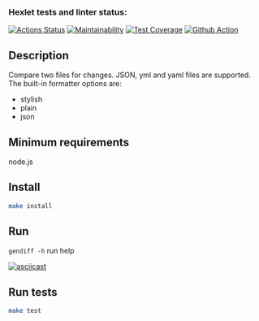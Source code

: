 ### Hexlet tests and linter status:
[![Actions Status](https://github.com/Leopv88/backend-project-46/workflows/hexlet-check/badge.svg)](https://github.com/Leopv88/backend-project-46/actions/workflows/hexlet-check.yml)
[![Maintainability](https://api.codeclimate.com/v1/badges/a5cbf3952b51453da334/maintainability)](https://codeclimate.com/github/Leopv88/backend-project-46/maintainability)
[![Test Coverage](https://api.codeclimate.com/v1/badges/a5cbf3952b51453da334/test_coverage)](https://codeclimate.com/github/Leopv88/backend-project-46/test_coverage)
[![Github Action](https://github.com/Leopv88/backend-project-46/workflows/GitHubAction/badge.svg)](https://github.com/Leopv88/backend-project-46/actions/workflows/github-actions.yml)

## Description
Compare two files for changes.
JSON, yml and yaml files are supported.
The built-in formatter options are:
- stylish
- plain
- json

## Minimum requirements
node.js

## Install 

```bash
make install
```
## Run

`gendiff -h` run help

[![asciicast](https://asciinema.org/a/WP76d9qPBnATMKYm4x5iBEtcL.svg)](https://asciinema.org/a/WP76d9qPBnATMKYm4x5iBEtcL)

## Run tests

```bash
make test
```